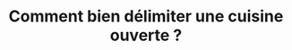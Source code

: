 ---
  template: 0
  type: "0"
  titre: "Comment bien délimiter une cuisine ouverte ?"
  titreMEA: "Comment bien délimiter une cuisine ouverte ?"
  surTitre: "Idée d’aménagement"
  tempsLecture: ""
  libelleType: "Article"
  url: "/c/magazine/inspirations-tendances/Idee-d-amenagement-pour-cuisine-ouverte"
  thematiques: "Travaux,Astuces et bricolage"
  piecesHabitation: "Cuisine"
  produits: "Meuble de cuisine"
  sujets: ""
  tags: ""
  visuelMea: null
  visuelDesktop: 
    url: "/img/contrib/30ed7cf6638057e2/header_delimitation-cuisine.jpg"
    alt: "IPLOT2Cuisine ouverte"
  visuelMobile: null
  title: "Comment bien délimiter une cuisine ouverte ?"
  permalink: "articles//c/magazine/inspirations-tendances/Idee-d-amenagement-pour-cuisine-ouverte"
  layout: "post"
  lang: "fr-fr"
---